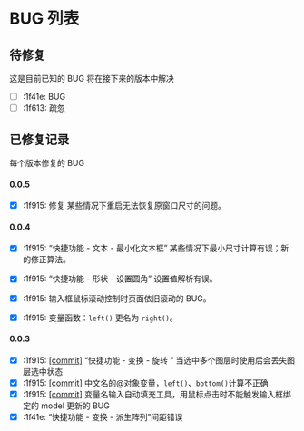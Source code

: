 
# BUG 列表

## 待修复
这是目前已知的 BUG 将在接下来的版本中解决


- [ ] :1f41e: BUG
- [ ] :1f613: 疏忽

## 已修复记录
每个版本修复的 BUG


#### 0.0.5
- [x] :1f915: 修复 某些情况下重启无法恢复原窗口尺寸的问题。

#### 0.0.4
- [x] :1f915: “快捷功能 - 文本 - 最小化文本框” 某些情况下最小尺寸计算有误；新的修正算法。
- [x] :1f915: “快捷功能 - 形状 - 设置圆角”  设置值解析有误。
- [x] :1f915: 输入框鼠标滚动控制时页面依旧滚动的 BUG。
- [x] :1f915: 变量函数：`left()` 更名为 `right()`。


#### 0.0.3
- [x] :1f915: [[commit]](https://github.com/nullice/UI-DNA/commit/a213cdff2abf99bea6136e6d50cca30a447f0829) “快捷功能 - 变换 - 旋转 ” 当选中多个图层时使用后会丢失图层选中状态
- [x] :1f915: [[commit]](https://github.com/nullice/UI-DNA/commit/a213cdff2abf99bea6136e6d50cca30a447f0829) 中文名的@对象变量，`left()`、`bottom()`计算不正确
- [x] :1f915: [[commit]](https://github.com/nullice/UI-DNA/commit/ddbbe85fd47499d50daff3ea49bded3ae7c8bb6b) 变量名输入自动填充工具，用鼠标点击时不能触发输入框绑定的 model 更新的 BUG
- [X] :1f41e: “快捷功能 - 变换 - 派生阵列”间距错误
